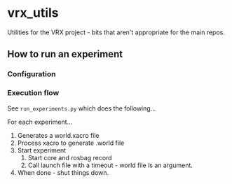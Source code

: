 # vrx_utils
Utilities for the VRX project - bits that aren't appropriate for the main repos.


## How to run an experiment


### Configuration


### Execution flow

See `run_experiments.py` which does the following...

For each experiment...

1. Generates a world.xacro file
2. Process xacro to generate .world file
3. Start experiment
   1. Start core and rosbag record
   2. Call launch file with a timeout - world file is an argument.
4. When done - shut things down.
